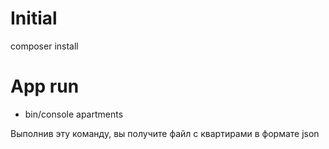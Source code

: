 Initial
======
composer install

App run
======
 - bin/console apartments
 
Выполнив эту команду, вы получите файл с квартирами в формате json 

